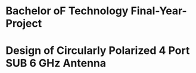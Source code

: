 # Bachelor oF Technology Final-Year-Project
# Design of Circularly Polarized 4 Port SUB 6 GHz Antenna
